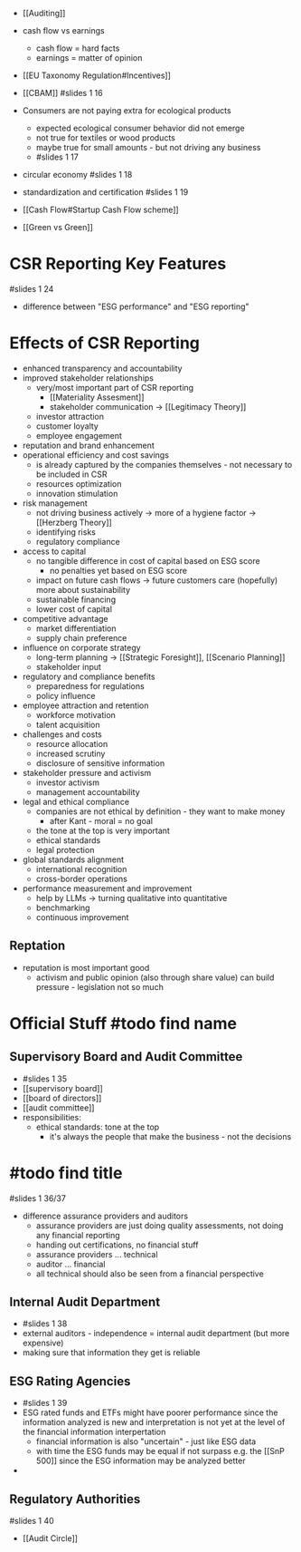- [[Auditing]]
- cash flow vs earnings
	- cash flow = hard facts
	- earnings = matter of opinion
- [[EU Taxonomy Regulation#Incentives]]
- [[CBAM]] #slides 1 16
- Consumers are not paying extra for ecological products
	- expected ecological consumer behavior did not emerge
	- not true for textiles or wood products
	- maybe true for small amounts - but not driving any business
	- #slides 1 17
- circular economy #slides 1 18
- standardization and certification #slides 1 19
- [[Cash Flow#Startup Cash Flow scheme]]

- [[Green vs Green]]

# CSR Reporting Key Features
#slides 1 24
- difference between "ESG performance" and "ESG reporting"

# Effects of CSR Reporting
- enhanced transparency and accountability
- improved stakeholder relationships
	- very/most important part of CSR reporting
		- [[Materiality Assesment]]
		- stakeholder communication -> [[Legitimacy Theory]]
	- investor attraction
	- customer loyalty
	- employee engagement
- reputation and brand enhancement
- operational efficiency and cost savings
	- is already captured by the companies themselves - not necessary to be included in CSR
	- resources optimization
	- innovation stimulation
- risk management
	- not driving business actively -> more of a hygiene factor -> [[Herzberg Theory]]
	- identifying risks
	- regulatory compliance
- access to capital
	- no tangible difference in cost of capital based on ESG score
		- no penalties yet based on ESG score
	- impact on future cash flows -> future customers care (hopefully) more about sustainability 
	- sustainable financing
	- lower cost of capital
- competitive advantage
	- market differentiation
	- supply chain preference
- influence on corporate strategy
	- long-term planning -> [[Strategic Foresight]], [[Scenario Planning]]
	- stakeholder input
- regulatory and compliance benefits
	- preparedness for regulations
	- policy influence
- employee attraction and retention
	- workforce motivation
	- talent acquisition
- challenges and costs
	- resource allocation
	- increased scrutiny
	- disclosure of sensitive information
- stakeholder pressure and activism
	- investor activism
	- management accountability
- legal and ethical compliance
	- companies are not ethical by definition - they want to make money
		- after Kant - moral = no goal
	- the tone at the top is very important
	- ethical standards
	- legal protection
- global standards alignment
	- international recognition
	- cross-border operations
- performance measurement and improvement
	- help by LLMs -> turning qualitative into quantitative
	- benchmarking
	- continuous improvement

## Reptation
- reputation is most important good
	- activism and public opinion (also through share value) can build pressure - legislation not so much

# Official Stuff  #todo find name
## Supervisory Board and Audit Committee
- #slides 1 35
- [[supervisory board]]
- [[board of directors]]
- [[audit committee]]
- responsibilities:
	- ethical standards: tone at the top
		- it's always the people that make the business - not the decisions

# #todo find title
#slides 1 36/37

- difference assurance providers and auditors
	- assurance providers are just doing quality assessments, not doing any financial reporting
	- handing out certifications, no financial stuff
	- assurance providers ... technical
	- auditor ... financial
	- all technical should also be seen from a financial perspective

## Internal Audit Department
- #slides 1 38
- external auditors - independence = internal audit department (but more expensive)
- making sure that information they get is reliable

## ESG Rating Agencies
- #slides 1 39
- ESG rated funds and ETFs might have poorer performance since the information analyzed is new and interpretation is not yet at the level of the financial information interpertation
	- financial information is also "uncertain" - just like ESG data
	- with time the ESG funds may be equal if not surpass e.g. the [[SnP 500]] since the ESG information may be analyzed better
- 

## Regulatory Authorities
#slides 1 40

- [[Audit Circle]]


